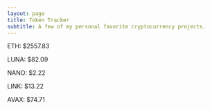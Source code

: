 ```yaml
---
layout: page
title: Token Tracker
subtitle: A few of my personal favorite cryptocurrency projects.
---
```


<!--BEGINCRYPTOINPUT-->
ETH: $2557.83

LUNA: $82.09

NANO: $2.22

LINK: $13.22

AVAX: $74.71

<!--ENDCRYPTOINPUT-->
